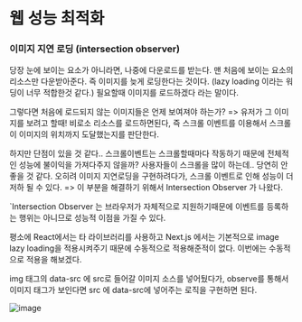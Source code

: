 # 웹 성능 최적화

### 이미지 지연 로딩 (intersection observer)
당장 눈에 보이는 요소가 아니라면, 나중에 다운로드를 받는다. 맨 처음에 보이는 요소의 리소스만 다운받아준다.
즉 이미지를 늦게 로딩한다는 것이다. (lazy loading 이라는 워딩이 너무 적합한것 같다.) 필요할때 이미지를 로드하겠다 라는 말이다.

그렇다면 처음에 로드되지 않는 이미지들은 언제 보여져야 하는가? => 유저가 그 이미지를 보려고 할때! 비로소 리소스를 로드하면된다, 즉 스크롤 이벤트를 이용해서 스크롤이 이미지의 위치까지 도달했는지를 판단한다.

하지만 단점이 있을 것 같다.. 스크롤이벤트는 스크롤할때마다 작동하기 때문에 전체적인 성능에 불이익을 가져다주지 않을까? 사용자들이 스크롤을 많이 하는데.. 당연히 안좋을 것 같다. 오히려 이미지 지연로딩을 구현하려다가, 스크롤 이벤트로 인해 성능이 더 저하 될 수 있다. => 이 부분을 해결하기 위해서 Intersection Observer 가 나왔다.

`Intersection Observer 는 브라우저가 자체적으로 지원하기때문에 이벤트를 등록하는 행위는 아니므로 성능적 이점을 가질 수 있다.

평소에 React에서는 타 라이브러리를 사용하고 Next.js 에서는 기본적으로 image lazy loading을 적용시켜주기 때문에 수동적으로 적용해준적이 없다.
이번에는 수동적으로 적용을 해보겠다.

img 태그의 data-src 에 src로 들어갈 이미지 소스를 넣어뒀다가, observe를 통해서 이미지 태그가 보인다면 src 에 data-src에 넣어주는 로직을 구현하면 된다.

![image](https://user-images.githubusercontent.com/69495129/195502446-fa7fb565-1408-4cee-8dcb-27f784214b2c.png)


